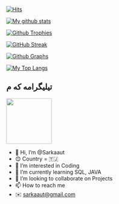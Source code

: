 [![Hits](https://hits.seeyoufarm.com/api/count/incr/badge.svg?url=https%3A%2F%2Fgithub.com%2FAXELXDEVcount_bg=%2379C83D&title_bg=%230084FF&icon=arduino.svg&icon_color=%2300FF20&title=Stalks&edge_flat2=false)](https://hits.seeyoufarm.com)

[![My github stats](https://github-readme-stats.vercel.app/api?username=Sarkaaut&count_private=true&show_icons=true&theme=radical&include_all_commits=true&custom_title=𝘼𝙓𝙀𝙇+Github+Stats)](https://github.com/Sarkaaut)

[![Github Trophies](https://github-profile-trophy.vercel.app/?username=Sarkaaut&theme=darkhub&no-bg=true&margin-w=15&margin-h=10&row=1&column=6&count_private=true)](https://github.com/ryo-ma/github-profile-trophy)

[![GitHub Streak](http://github-readme-streak-stats.herokuapp.com?user=Sarkaaut&theme=black-ice)](https://git.io/streak-stats)

[![Github Graphs](https://activity-graph.herokuapp.com/graph?username=Sarkaaut&bg_color=1F222E&color=F8D866&line=F85D7F&point=FFFFFF&hide_border=true)](https://github.com/Sarkaaut)

[![My Top Langs](https://github-readme-stats.vercel.app/api/top-langs/?username=Sarkaaut&layout=compact&theme=cobalt)](https://github.com/Sarkaaut)

##  تیلیگرامه که م
<p><a href="https://t.me/SARKAUT"><img src="https://img.shields.io/badge/Telegram-blue?style=for-the-badge&logo=telegram" width="120""/></a></p>


- 👋 Hi, I’m @Sarkaaut
- 😊 Country = 🇹🇯
- 👀 I’m interested in Coding
- 🌱 I’m currently learning SQL, JAVA
- 💞️ I’m looking to collaborate on Projects
- 📫 How to reach me
- ✉️ sarkaaut@gmail.com

